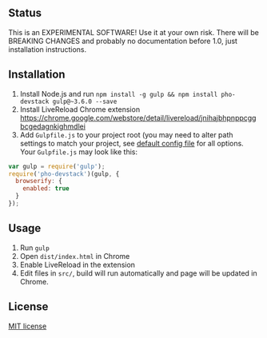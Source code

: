 ## Status
This is an EXPERIMENTAL SOFTWARE! Use it at your own risk. There will be BREAKING CHANGES and probably no documentation before 1.0, just installation instructions.

## Installation

1. Install Node.js and run ```npm install -g gulp && npm install pho-devstack gulp@~3.6.0 --save```
2. Install LiveReload Chrome extension https://chrome.google.com/webstore/detail/livereload/jnihajbhpnppcggbcgedagnkighmdlei
3. Add ```Gulpfile.js``` to your project root (you may need to alter path settings to match your project, see [default config file](https://github.com/madebysource/pho-devstack/blob/master/config.js) for all options. Your ```Gulpfile.js``` may look like this:

```javascript
var gulp = require('gulp');
require('pho-devstack')(gulp, {
  browserify: {
    enabled: true
  }
});
```

## Usage

1. Run ```gulp```
2. Open ```dist/index.html``` in Chrome
3. Enable LiveReload in the extension
4. Edit files in ```src/```, build will run automatically and page will be updated in Chrome.

## License

[MIT license](http://opensource.org/licenses/mit-license.php)
